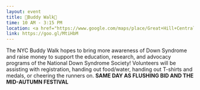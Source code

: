 ```yaml
---
layout: event
title: 🙇Buddy Walk🙇
time: 10 AM - 3:15 PM
location: <a href="https://www.google.com/maps/place/Great+Hill+Central+Park/@40.7974932,-73.9621296,17z/data=!4m8!1m2!2m1!1sThe+Great+Hill+at+Central+Park!3m4!1s0x89c2f62206f96295:0x21ca26f79aadac77!8m2!3d40.7968924!4d-73.9589429">The Great Hill at Central Park(106th St Entrance)</a>, Manhattan
link: https://goo.gl/MtiHbM
---
```

The NYC Buddy Walk hopes to bring more awareness of Down Syndrome and raise money to support the education, research, and advocacy programs of the National Down Syndrome Society! Volunteers will be assisting with registration, handing out food/water, handing out T-shirts and medals, or cheering the runners on.
**SAME DAY AS FLUSHING BID AND THE MID-AUTUMN FESTIVAL**
